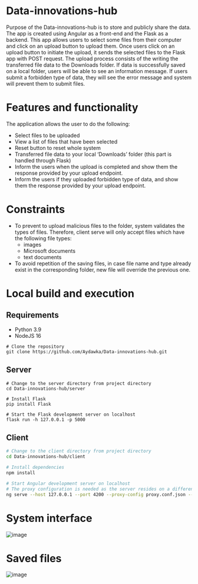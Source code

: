 # Data-innovations-hub
Purpose of the Data-innovations-hub is to store and publicly share the data. The app is created using Angular as a front-end and the Flask as a backend. This app allows users to select some files from their computer and click on an upload button to upload them. Once users click on an upload button to initiate the upload, it sends the selected files to the Flask app with POST request. The upload process consists of the writing the transferred file data to the Downloads folder. If data is successfully saved on a local folder, users will be able to see an information message. If users submit a forbidden type of data, they will see the error message and system will prevent them to submit files.

# Features and functionality
The application allows the user to do the following:
* Select files to be uploaded
* View a list of files that have been selected
* Reset button to reset whole system 
* Transferred file data to your local ‘Downloads’ folder (this part is
handled through Flask)
* Inform the users when the upload is completed and show them the response provided by
your upload endpoint.
* Inform the users if they uploaded forbidden type of data, and show them the response provided by
your upload endpoint.

# Constraints
*	To prevent to upload malicious files to the folder, system validates the types of files. Therefore, client serve will only accept files which have the following file types:
    * images
    * Microsoft documents
    * text documents
* To avoid repetition of the saving files, in case file name and type already exist in the corresponding folder, new file will override the previous one.

# Local build and execution

## Requirements
* Python 3.9
* NodeJS 16

```
# Clone the repository
git clone https://github.com/Aydawka/Data-innovations-hub.git
```

## Server

```
# Change to the server directory from project directory
cd Data-innovations-hub/server

# Install Flask
pip install Flask

# Start the Flask development server on localhost
flask run -h 127.0.0.1 -p 5000
```

## Client

```bash
# Change to the client directory from project directory
cd Data-innovations-hub/client

# Install dependencies
npm install

# Start Angular development server on localhost
# The proxy configuration is needed as the server resides on a different origin
ng serve --host 127.0.0.1 --port 4200 --proxy-config proxy.conf.json --open
```

# System interface
![image](https://user-images.githubusercontent.com/62059163/197043306-1d7ff8d8-8fad-445b-b664-32bd4e97f79d.png)
# Saved files
![image](https://user-images.githubusercontent.com/62059163/197042673-f0a830e2-5577-4d87-832d-4841cd61c499.png)
